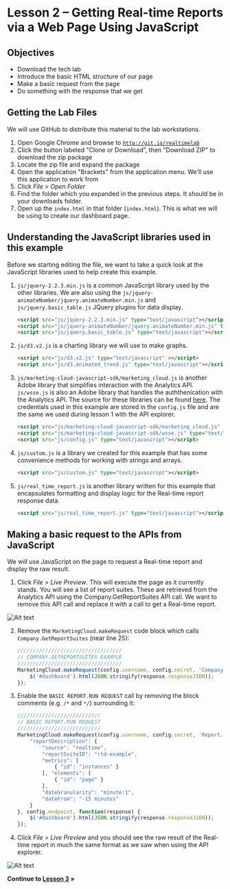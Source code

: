 Lesson 2 – Getting Real-time Reports via a Web Page Using JavaScript
=====

Objectives
-----
*	Download the tech lab
*	Introduce the basic HTML structure of our page
*	Make a basic request from the page
*	Do something with the response that we get

Getting the Lab Files
-----

We will use GitHub to distribute this material to the lab workstations.

1.	Open Google Chrome and browse to <a href="http://git.io/realtimelab" target="_blank">`http://git.io/realtimelab`</a>
2.	Click the button labeled "Clone or Download", then "Download ZIP" to download the zip package
3.  Locate the zip file and expand the package
4.  Open the application "Brackets" from the application menu. We'll use this application to work from
5.	Click *File* > *Open Folder*
6.	Find the folder which you expanded in the previous steps. It should be in your downloads folder.
7.  Open up the `index.html` in that folder (`index.html`). This is what we will be using to create our dashboard page.

Understanding the JavaScript libraries used in this example
-----

Before we starting editing the file, we want to take a quick look at the JavaScript libraries used to help create this example.

1. `js/jquery-2.2.3.min.js` is a common JavaScript library used by the other libraries. We are also using the `js/jquery-animateNumber/jquery.animateNumber.min.js` and `js/jquery.basic_table.js` JQuery plugins for data display.

	```html
    <script src="js/jquery-2.2.3.min.js" type="text/javascript"></script>
    <script src="js/jquery-animateNumber/jquery.animateNumber.min.js" type="text/javascript"></script>
    <script src="js/jquery.basic_table.js" type="text/javascript"></script>    
    ```

2.	`js/d3.v2.js` is a charting library we will use to make graphs.

	```html
    <script src="js/d3.v2.js" type="text/javascript" ></script>
    <script src="js/d3.animated_trend.js" type="text/javascript"></script>
    ```

3.	`js/marketing-cloud-javascript-sdk/marketing_cloud.js` is another Adobe library that simplifies interaction with the Analytics API. `js/wsse.js` is also an Adobe library that handles the auththenication with the Analytics API. The source for these libraries can be found [here](https://github.com/Adobe-Marketing-Cloud/marketing-cloud-javascript-sdk). The credentials used in this example are stored in the `config.js` file and are the same we used during lesson 1 with the API explorer.

	```html
    <script src="js/marketing-cloud-javascript-sdk/marketing_cloud.js" type="text/javascript"></script>
    <script src="js/marketing-cloud-javascript-sdk/wsse.js" type="text/javascript"></script>
    <script src="js/config.js" type="text/javascript"></script>    
    ```

4.	`js/custom.js` is a library we created for this example that has some convenience methods for working with strings and arrays.

	```html
	<script src="js/custom.js" type="text/javascript"></script>
	```

5.	`js/real_time_report.js` is another library written for this example that encapsulates formatting and display logic for the Real-time report response data.
    
	```html    
    <script src="js/real_time_report.js" type="text/javascript"></script>
    ```

Making a basic request to the APIs from JavaScript
-----

We will use JavaScript on the page to request a Real-time report and display the raw result.

1.	Click *File* > *Live Preview*. This will execute the page as it currently stands. You will see a list of report suites. These are retrieved from the Analytics API using the Company.GetReportSuites API call. We want to remove this API call and replace it with a call to get a Real-time report.

![Alt text](/../../blob/master/images/lesson_2_2_1.png "Lesson 2.2.1 Finished")

2.	Remove the `MarketingCloud.makeRequest` code block which calls `Company.GetReportSuites` (near line 25):

	```javascript
    //////////////////////////////////
    // COMPANY.GETREPORTSUITES EXAMPLE
    //////////////////////////////////
    MarketingCloud.makeRequest(config.username, config.secret, 'Company.GetReportSuites', {}, config.endpoint, function(response) {
        $('#dashboard').html(JSON.stringify(response.responseJSON));
    });
	```

3.	Enable the `BASIC REPORT.RUN REQUEST` call by removing the block comments (e.g. `/*` and `*/`) surrounding it:

	```javascript
    ///////////////////////////
    // BASIC REPORT.RUN REQUEST
    ///////////////////////////
    MarketingCloud.makeRequest(config.username, config.secret, 'Report.Run', {
        "reportDescription": {
            "source": "realtime",
            "reportSuiteID": "rtd-example",
            "metrics": [
                { "id": "instances" }
            ], "elements": [
                { "id": "page" }
            ],
            "dateGranularity": "minute:1",
            "dateFrom": "-15 minutes"
        }
    }, config.endpoint, function(response) {
        $('#dashboard').html(JSON.stringify(response.responseJSON));
    });
	```

4.  Click *File* > *Live Preview* and you should see the raw result of the Real-time report in much the same format as we saw when using the API explorer.

![Alt text](/../../blob/master/images/lesson_2_finish.png "Lesson 2 Finished")

**Continue to [Lesson 3](../lesson_3#using-real-time-report-data-to-create-a-dashboard) »**
